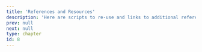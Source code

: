 ```yaml
---
title: 'References and Resources'
description: 'Here are scripts to re-use and links to additional references and topics to learn.'
prev: null
next: null
type: chapter
id: 8
---
```


